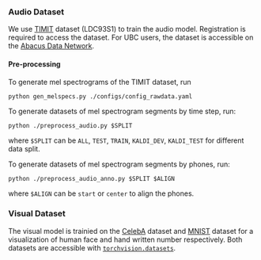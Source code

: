 ### Audio Dataset
We use [TIMIT](https://catalog.ldc.upenn.edu/LDC93S1) dataset (LDC93S1) to train the audio model. Registration is required to access the dataset. For UBC users, the dataset is accessible on the [Abacus Data Network](https://abacus-library-ubc-ca.ezproxy.library.ubc.ca/dataverse/abacus).

#### Pre-processing
To generate mel spectrograms of the TIMIT dataset, run
~~~
python gen_melspecs.py ./configs/config_rawdata.yaml
~~~

To generate datasets of mel spectrogram segments by time step, run:
~~~
python ./preprocess_audio.py $SPLIT
~~~
where `$SPLIT` can be `ALL`, `TEST`, `TRAIN`, `KALDI_DEV`, `KALDI_TEST` for different data split.

To generate datasets of mel spectrogram segments by phones, run:
~~~
python ./preprocess_audio_anno.py $SPLIT $ALIGN
~~~
where `$ALIGN` can be `start` or `center` to align the phones.

### Visual Dataset
The visual model is trainied on the [CelebA](http://mmlab.ie.cuhk.edu.hk/projects/CelebA.html) dataset and [MNIST](http://yann.lecun.com/exdb/mnist/) dataset for a visualization of human face and hand written number respectively. Both datasets are accessible with [`torchvision.datasets`](https://pytorch.org/docs/stable/torchvision/datasets.html).
